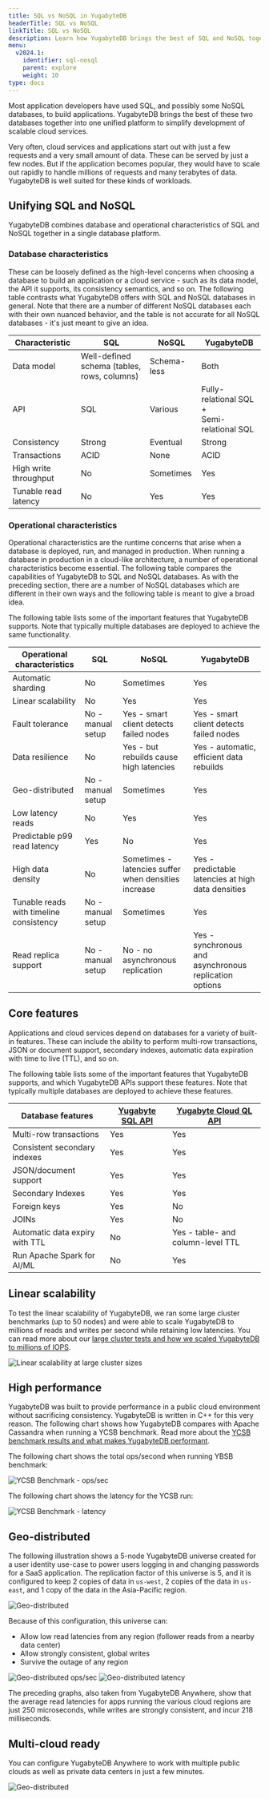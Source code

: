 ```yaml
---
title: SQL vs NoSQL in YugabyteDB
headerTitle: SQL vs NoSQL
linkTitle: SQL vs NoSQL
description: Learn how YugabyteDB brings the best of SQL and NoSQL together into one unified platform to simplify development of scalable cloud services.
menu:
  v2024.1:
    identifier: sql-nosql
    parent: explore
    weight: 10
type: docs
---
```


Most application developers have used SQL, and possibly some NoSQL databases, to build applications. YugabyteDB brings the best of these two databases together into one unified platform to simplify development of scalable cloud services.

Very often, cloud services and applications start out with just a few requests and a very small amount of data. These can be served by just a few nodes. But if the application becomes popular, they would have to scale out rapidly to handle millions of requests and many terabytes of data. YugabyteDB is well suited for these kinds of workloads.

## Unifying SQL and NoSQL

YugabyteDB combines database and operational characteristics of SQL and NoSQL together in a single database platform.

### Database characteristics

These can be loosely defined as the high-level concerns when choosing a database to build an application or a cloud service - such as its data model, the API it supports, its consistency semantics, and so on. The following table contrasts what YugabyteDB offers with SQL and NoSQL databases in general. Note that there are a number of different NoSQL databases each with their own nuanced behavior, and the table is not accurate for all NoSQL databases - it's just meant to give an idea.

| Characteristic  | SQL | NoSQL | YugabyteDB |
| --------------- | ---------------- | ------------------ | ------------------ |
| Data model | Well-defined schema (tables, rows, columns)  | Schema-less | Both |
| API    | SQL | Various | Fully-relational SQL +<br/>Semi-relational SQL |
| Consistency | Strong | Eventual | Strong |
| Transactions | ACID | None | ACID |
| High write throughput | No | Sometimes | Yes |
| Tunable read latency | No | Yes | Yes |

### Operational characteristics

Operational characteristics are the runtime concerns that arise when a database is deployed, run, and managed in production. When running a database in production in a cloud-like architecture, a number of operational characteristics become essential. The following table compares the capabilities of YugabyteDB to SQL and NoSQL databases. As with the preceding section, there are a number of NoSQL databases which are different in their own ways and the following table is meant to give a broad idea.

The following table lists some of the important features that YugabyteDB supports. Note that typically multiple databases are deployed to achieve the same functionality.

| Operational characteristics  | SQL | NoSQL | YugabyteDB |
| --------------- | ---------------- | ------------------ | ------------------ |
| Automatic sharding | No | Sometimes | Yes |
| Linear scalability | No | Yes | Yes |
| Fault tolerance | No - manual setup | Yes - smart client detects failed nodes | Yes - smart client detects failed nodes |
| Data resilience | No | Yes - but rebuilds cause high latencies | Yes - automatic, efficient data rebuilds |
| Geo-distributed | No - manual setup | Sometimes | Yes |
| Low latency reads | No | Yes | Yes |
| Predictable p99 read latency | Yes | No | Yes |
| High data density | No | Sometimes - latencies suffer when densities increase | Yes - predictable latencies at high data densities |
| Tunable reads with timeline consistency | No - manual setup | Sometimes | Yes |
| Read replica support | No - manual setup | No - no asynchronous replication | Yes - synchronous and asynchronous replication options |

## Core features

Applications and cloud services depend on databases for a variety of built-in features. These can include the ability to perform multi-row transactions, JSON or document support, secondary indexes, automatic data expiration with time to live (TTL), and so on.

The following table lists some of the important features that YugabyteDB supports, and which YugabyteDB APIs support these features. Note that typically multiple databases are deployed to achieve these features.

| Database features  | [Yugabyte SQL API](../../api/ysql/) | [Yugabyte Cloud QL API](../../api/ycql/) |
| --------------- | ---------------- | ------------------ |
| Multi-row transactions | Yes | Yes |
| Consistent secondary indexes | Yes | Yes |
| JSON/document support | Yes | Yes |
| Secondary Indexes | Yes | Yes |
| Foreign keys | Yes | No |
| JOINs | Yes | No |
| Automatic data expiry with TTL | No | Yes - table- and column-level TTL |
| Run Apache Spark for AI/ML | No | Yes |

## Linear scalability

To test the linear scalability of YugabyteDB, we ran some large cluster benchmarks (up to 50 nodes) and were able to scale YugabyteDB to millions of reads and writes per second while retaining low latencies. You can read more about our [large cluster tests and how we scaled YugabyteDB to millions of IOPS](https://www.yugabyte.com/blog/building-a-strongly-consistent-cassandra-with-better-performance/).

![Linear scalability at large cluster sizes](/images/develop/learn/yb-scale-out.png)

## High performance

YugabyteDB was built to provide performance in a public cloud environment without sacrificing consistency. YugabyteDB is written in C++ for this very reason. The following chart shows how YugabyteDB compares with Apache Cassandra when running a YCSB benchmark. Read more about the [YCSB benchmark results and what makes YugabyteDB performant](https://www.yugabyte.com/blog/building-a-strongly-consistent-cassandra-with-better-performance-aa96b1ab51d6).

The following chart shows the total ops/second when running YBSB benchmark:

![YCSB Benchmark - ops/sec](/images/develop/learn/yb-perf-ycsb-ops.png)

The following chart shows the latency for the YCSB run:

![YCSB Benchmark - latency](/images/develop/learn/yb-perf-ycsb-latency.png)

## Geo-distributed

The following illustration shows a 5-node YugabyteDB universe created for a user identity use-case to power users logging in and changing passwords for a SaaS application. The replication factor of this universe is 5, and it is configured to keep 2 copies of data in `us-west`, 2 copies of the data in `us-east`, and 1 copy of the data in the Asia-Pacific region.

![Geo-distributed](/images/develop/learn/yb-geo-distributed.png)

Because of this configuration, this universe can:

- Allow low read latencies from any region (follower reads from a nearby data center)
- Allow strongly consistent, global writes
- Survive the outage of any region

![Geo-distributed ops/sec](/images/develop/learn/yb-geo-distributed-ops.png)
![Geo-distributed latency](/images/develop/learn/yb-geo-distributed-latency.png)

The preceding graphs, also taken from YugabyteDB Anywhere, show that the average read latencies for apps running the various cloud regions are just 250 microseconds, while writes are strongly consistent, and incur 218 milliseconds.

## Multi-cloud ready

You can configure YugabyteDB Anywhere to work with multiple public clouds as well as private data centers in just a few minutes.

![Geo-distributed](/images/develop/learn/yb-multi-cloud-ready.png)
